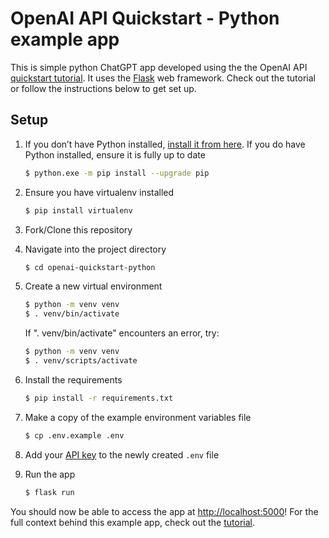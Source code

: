 # OpenAI API Quickstart - Python example app

This is simple python ChatGPT app developed using the the OpenAI API [quickstart tutorial](https://beta.openai.com/docs/quickstart). It uses the [Flask](https://flask.palletsprojects.com/en/2.0.x/) web framework. Check out the tutorial or follow the instructions below to get set up.

## Setup

1. If you don’t have Python installed, [install it from here](https://www.python.org/downloads/). If you do have Python installed, ensure it is fully up to date

   ```bash
   $ python.exe -m pip install --upgrade pip
   ```

2. Ensure you have virtualenv installed

   ```bash
   $ pip install virtualenv
   ```

3. Fork/Clone this repository

4. Navigate into the project directory

   ```bash
   $ cd openai-quickstart-python
   ```

5. Create a new virtual environment

   ```bash
   $ python -m venv venv
   $ . venv/bin/activate
   ```
   
   If ". venv/bin/activate" encounters an error, try:
   ```bash
   $ python -m venv venv
   $ . venv/scripts/activate
   ```

6. Install the requirements

   ```bash
   $ pip install -r requirements.txt
   ```

7. Make a copy of the example environment variables file

   ```bash
   $ cp .env.example .env
   ```

8. Add your [API key](https://beta.openai.com/account/api-keys) to the newly created `.env` file

9. Run the app

   ```bash
   $ flask run
   ```

You should now be able to access the app at [http://localhost:5000](http://localhost:5000)! For the full context behind this example app, check out the [tutorial](https://beta.openai.com/docs/quickstart).
